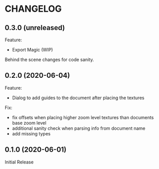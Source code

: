 # CHANGELOG

## 0.3.0 (unreleased)

Feature:
  - Export Magic (WIP)

Behind the scene changes for code sanity.

## 0.2.0 (2020-06-04)

Feature:
  - Dialog to add guides to the document after placing the textures

Fix:
  - fix offsets when placing higher zoom level textures than documents base zoom level
  - additional sanity check when parsing info from document name
  - add missing types

## 0.1.0 (2020-06-01)

Initial Release
